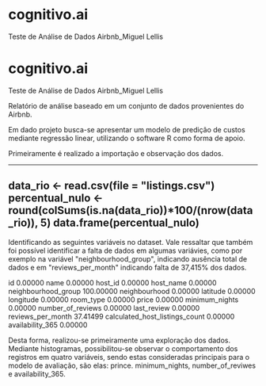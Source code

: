 # cognitivo.ai
Teste de Análise de Dados Airbnb_Miguel Lellis

# cognitivo.ai
Teste de Análise de Dados Airbnb_Miguel Lellis

Relatório de análise baseado em um conjunto de dados provenientes do Airbnb.

Em dado projeto busca-se apresentar um modelo de predição de custos mediante regressão linear, utilizando o software R como forma de apoio.

Primeiramente é realizado a importação e observação dos dados.


----------------------------------------------------------------------------------------------------------------------------------
data_rio <- read.csv(file = "listings.csv")
percentual_nulo <- round(colSums(is.na(data_rio))*100/(nrow(data_rio)), 5)
data.frame(percentual_nulo)
----------------------------------------------------------------------------------------------------------------------------------

Identificando as seguintes variáveis no dataset. Vale ressaltar que também foi possível identificar a falta de dados em algumas variávies, 
como por exemplo na variável "neighbourhood_group", indicando ausência total de dados e em "reviews_per_month" indicando falta de 37,415% dos dados.


id                                     0.00000
name                                   0.00000
host_id                                0.00000
host_name                              0.00000
neighbourhood_group                  100.00000
neighbourhood                          0.00000
latitude                               0.00000
longitude                              0.00000
room_type                              0.00000
price                                  0.00000
minimum_nights                         0.00000
number_of_reviews                      0.00000
last_review                            0.00000
reviews_per_month                     37.41499
calculated_host_listings_count         0.00000
availability_365                       0.00000


Desta forma, realizou-se primeiramente uma exploração dos dados. Mediante histogramas, possibilitou-se
observar o comportamento dos registros em quatro variáveis, sendo estas consideradas principais para o modelo
de avaliação, são elas: prince. minimum_nights, number_of_reviwes e availability_365.



















